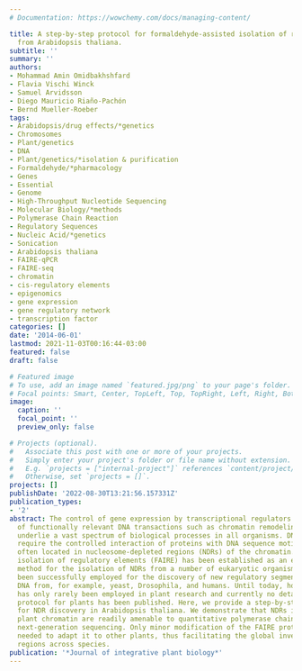 ```yaml
---
# Documentation: https://wowchemy.com/docs/managing-content/

title: A step-by-step protocol for formaldehyde-assisted isolation of regulatory elements
  from Arabidopsis thaliana.
subtitle: ''
summary: ''
authors:
- Mohammad Amin Omidbakhshfard
- Flavia Vischi Winck
- Samuel Arvidsson
- Diego Mauricio Riaño-Pachón
- Bernd Mueller-Roeber
tags:
- Arabidopsis/drug effects/*genetics
- Chromosomes
- Plant/genetics
- DNA
- Plant/genetics/*isolation & purification
- Formaldehyde/*pharmacology
- Genes
- Essential
- Genome
- High-Throughput Nucleotide Sequencing
- Molecular Biology/*methods
- Polymerase Chain Reaction
- Regulatory Sequences
- Nucleic Acid/*genetics
- Sonication
- Arabidopsis thaliana
- FAIRE-qPCR
- FAIRE-seq
- chromatin
- cis-regulatory elements
- epigenomics
- gene expression
- gene regulatory network
- transcription factor
categories: []
date: '2014-06-01'
lastmod: 2021-11-03T00:16:44-03:00
featured: false
draft: false

# Featured image
# To use, add an image named `featured.jpg/png` to your page's folder.
# Focal points: Smart, Center, TopLeft, Top, TopRight, Left, Right, BottomLeft, Bottom, BottomRight.
image:
  caption: ''
  focal_point: ''
  preview_only: false

# Projects (optional).
#   Associate this post with one or more of your projects.
#   Simply enter your project's folder or file name without extension.
#   E.g. `projects = ["internal-project"]` references `content/project/deep-learning/index.md`.
#   Otherwise, set `projects = []`.
projects: []
publishDate: '2022-08-30T13:21:56.157331Z'
publication_types:
- '2'
abstract: The control of gene expression by transcriptional regulators and other types
  of functionally relevant DNA transactions such as chromatin remodeling and replication
  underlie a vast spectrum of biological processes in all organisms. DNA transactions
  require the controlled interaction of proteins with DNA sequence motifs which are
  often located in nucleosome-depleted regions (NDRs) of the chromatin. Formaldehyde-assisted
  isolation of regulatory elements (FAIRE) has been established as an easy-to-implement
  method for the isolation of NDRs from a number of eukaryotic organisms, and it has
  been successfully employed for the discovery of new regulatory segments in genomic
  DNA from, for example, yeast, Drosophila, and humans. Until today, however, FAIRE
  has only rarely been employed in plant research and currently no detailed FAIRE
  protocol for plants has been published. Here, we provide a step-by-step FAIRE protocol
  for NDR discovery in Arabidopsis thaliana. We demonstrate that NDRs isolated from
  plant chromatin are readily amenable to quantitative polymerase chain reaction and
  next-generation sequencing. Only minor modification of the FAIRE protocol will be
  needed to adapt it to other plants, thus facilitating the global inventory of regulatory
  regions across species.
publication: '*Journal of integrative plant biology*'
---
```

